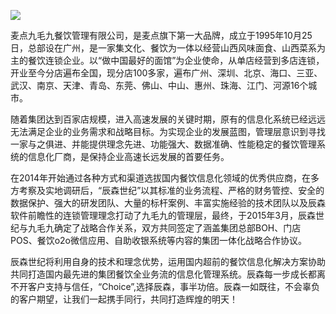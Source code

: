 ![](/UploadFile/2015327165456635.jpg)

麦点九毛九餐饮管理有限公司，是麦点旗下第一大品牌，成立于1995年10月25日，总部设在广州，是一家集文化、餐饮为一体以经营山西风味面食、山西菜系为主的餐饮连锁企业。以“做中国最好的面馆”为企业使命，从单店经营到多店连锁，开业至今分店遍布全国，现分店100多家，遍布广州、深圳、北京、海口、三亚、武汉、南京、天津、青岛、东莞、佛山、中山、惠州、珠海、江门、河源16个城市。

随着集团达到百家店规模，进入高速发展的关键时期，原有的信息化系统已经远远无法满足企业的业务需求和战略目标。为实现企业的发展蓝图，管理层意识到寻找一家与之俱进、并能提供理念先进、功能强大、数据准确、性能稳定的餐饮管理系统的信息化厂商，是保持企业高速长远发展的首要任务。

在2014年开始通过各种方式和渠道选拔国内餐饮信息化领域的优秀供应商，在多方考察及实地调研后，“辰森世纪”以其标准的业务流程、严格的财务管控、安全的数据保护、强大的研发团队、大量的标杆案例、丰富实施经验的技术团队以及辰森软件前瞻性的连锁管理理念打动了九毛九的管理层，最终，于2015年3月，辰森世纪与九毛九确定了战略合作关系，双方共同签定了涵盖集团总部BOH、门店POS、餐饮o2o微信应用、自助收银系统等内容的集团一体化战略合作协议。

辰森世纪将利用自身的技术和理念优势，运用国内超前的餐饮信息化解决方案协助共同打造国内最先进的集团餐饮全业务流的信息化管理系统。辰森每一步成长都离不开客户支持与信任，“Choice”,选择辰森，事半功倍。辰森一如既往，不会辜负的客户期望，让我们一起携手同行，共同打造辉煌的明天！

